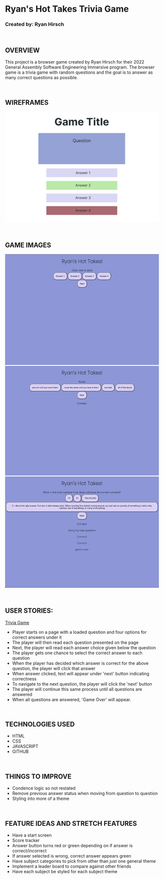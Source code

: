 # Ryan's Hot Takes Trivia Game

### Created by: Ryan Hirsch  

<p>&nbsp;</p>

## OVERVIEW
This project is a browser game created by Ryan Hirsch for their 2022 General Assembly Software Engineering Immersive program.
The browser game is a trivia game with random questions and the goal is to answer as many correct questions as possible.  
<p>&nbsp;</p>

## WIREFRAMES
![Wireframe](Images/Wireframe.png)
<p>&nbsp;<p>

## GAME IMAGES
![Start Game](Images/StartGame.png)
![Middle Game](Images/MiddleGame.png)
![End Game](Images/EndGame.png)
<p>&nbsp;</p>

## USER STORIES:
[Trivia Game](https://ryan-hirsch.github.io/Trivia_Game/)
- Player starts on a page with a loaded question and four options for correct answers under it
- The player will then read each question presented on the page
- Next, the player will read each answer choice given below the question
- The player gets one chance to select the correct answer to each question
- When the player has decided which answer is correct for the above question, the player will click that answer
- When answer clicked, text will appear under 'next' button indicating correctness
- To navigate to the next question, the player will click the 'next' button
- The player will continue this same process until all questions are answered
- When all questions are answered, 'Game Over' will appear.
<p>&nbsp;</p>

## TECHNOLOGIES USED
- HTML
- CSS
- JAVASCRIPT
- GITHUB
<p>&nbsp;</p>

## THINGS TO IMPROVE
- Condence logic so not restated
- Remove previous answer status when moving from question to question
- Styling into more of a theme
<p>&nbsp;</p>

## FEATURE IDEAS AND STRETCH FEATURES
- Have a start screen
- Score tracker
- Answer button turns red or green depending on if answer is correct/incorrect
- If answer selected is wrong, correct answer appears green
- Have subject categories to pick from other than just one general theme
- Implement a leader board to compare against other friends
- Have each subject be styled for each subject theme